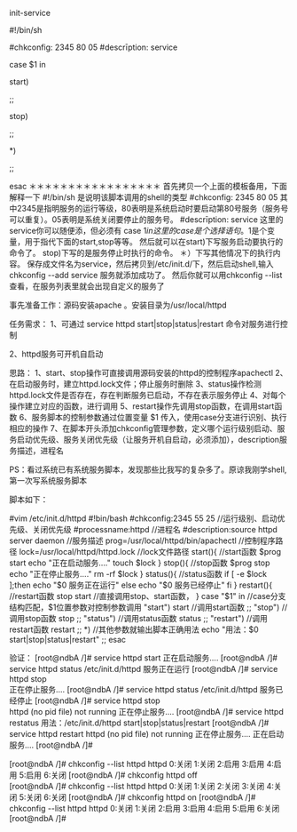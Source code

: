 init-service

#!/bin/sh

#chkconfig: 2345 80 05 
#descrīption: service 

case $1 in

start)


;;

stop)


;;

*)


;;

esac
＊＊＊＊＊＊＊＊＊＊＊＊＊＊＊＊＊
首先拷贝一个上面的模板备用，下面解释一下
#!/bin/sh 是说明该脚本调用的shell的类型
#chkconfig: 2345 80 05 其中2345是指明服务的运行等级，80表明是系统启动时要启动第80号服务（服务号可以重复）。05表明是系统关闭要停止的服务号。
#descrīption: service  这里的service你可以随便添，但必须有
case $1 in  这里的case是个选择语句。$1是个变量，用于指代下面的start,stop等等。
然后就可以在start)下写服务启动要执行的命令了。
stop)下写的是服务停止时执行的命令。
＊）下写其他情况下的执行内容。
保存成文件名为service，然后拷贝到/etc/init.d/下，然后启动shell,输入
chkconfig --add service
服务就添加成功了。
然后你就可以用chkconfig --list查看，在服务列表里就会出现自定义的服务了









事先准备工作：源码安装apache 。安装目录为/usr/local/httpd

任务需求：
1、可通过 service httpd start|stop|status|restart 命令对服务进行控制

2、httpd服务可开机自启动

思路：
1、start、stop操作可直接调用源码安装的httpd的控制程序apachectl
2、在启动服务时，建立httpd.lock文件；停止服务时删除
3、status操作检测httpd.lock文件是否存在，存在判断服务已启动，不存在表示服务停止
4、对每个操作建立对应的函数，进行调用
5、restart操作先调用stop函数，在调用start函数
6、服务脚本的控制参数通过位置变量 $1 传入，使用case分支进行识别、执行相应的操作
7、在脚本开头添加chkconfig管理参数，定义哪个运行级别启动、服务启动优先级、服务关闭优先级（让服务开机自启动，必须添加），description服务描述，进程名

PS：看过系统已有系统服务脚本，发现那些比我写的复杂多了。原谅我刚学shell,第一次写系统服务脚本

脚本如下：

#vim /etc/init.d/httpd
#!bin/bash 
#chkconfig:2345 55 25    //运行级别、启动优先级、关闭优先级 
#processname:httpd        //进程名 
#description:source httpd server daemon  //服务描述 
prog=/usr/local/httpd/bin/apachectl      //控制程序路径 
lock=/usr/local/httpd/httpd.lock        //lock文件路径 
start(){                                //start函数 
        $prog start 
        echo "正在启动服务...."
        touch $lock 
} 
stop(){                                //stop函数 
        $prog stop 
        echo "正在停止服务...."
        rm -rf $lock 
} 
status(){                        //status函数 
        if [ -e $lock ];then
            echo "$0 服务正在运行"
        else
            echo "$0 服务已经停止"
        fi
} 
restart(){              //restart函数 
        stop 
        start          //直接调用stop、start函数， 
} 
case "$1" in        //case分支结构匹配，$1位置参数对控制参数调用 
"start") 
        start      //调用start函数 
        ;; 
"stop")            //调用stop函数 
        stop 
        ;; 
"status")            //调用status函数 
        status 
        ;; 
"restart")            //调用restart函数 
        restart 
        ;; 
*)                //其他参数就输出脚本正确用法 
        echo "用法：$0 start|stop|status|restart"
        ;; 
esac

验证：
[root@ndbA /]# service httpd start
正在启动服务....
[root@ndbA /]# service httpd status
/etc/init.d/httpd 服务正在运行
[root@ndbA /]# service httpd stop  
正在停止服务....
[root@ndbA /]# service httpd status
/etc/init.d/httpd 服务已经停止
[root@ndbA /]# service httpd stop  
httpd (no pid file) not running
正在停止服务....
[root@ndbA /]# service httpd restatus
用法：/etc/init.d/httpd start|stop|status|restart
[root@ndbA /]# service httpd restart
httpd (no pid file) not running
正在停止服务....
正在启动服务....
[root@ndbA /]#

[root@ndbA /]# chkconfig --list httpd
httpd          0:关闭  1:关闭  2:启用  3:启用  4:启用  5:启用  6:关闭
[root@ndbA /]# chkconfig  httpd off  
[root@ndbA /]# chkconfig --list httpd
httpd          0:关闭  1:关闭  2:关闭  3:关闭  4:关闭  5:关闭  6:关闭
[root@ndbA /]# chkconfig  httpd on
[root@ndbA /]# chkconfig --list httpd
httpd          0:关闭  1:关闭  2:启用  3:启用  4:启用  5:启用  6:关闭
[root@ndbA /]#